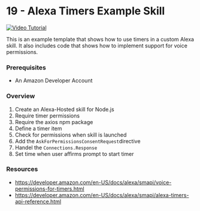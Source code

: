 # 19 - Alexa Timers Example Skill

[![Video Tutorial](http://img.youtube.com/vi/csma1jIhgAE/maxresdefault.jpg)](http://www.youtube.com/watch?v=2QpS2UtG2yQ)

This is an example template that shows how to use timers in a custom Alexa skill. It also includes code that shows how to implement support for voice permissions.

### Prerequisites 

- An Amazon Developer Account 

### Overview

1. Create an Alexa-Hosted skill for Node.js
2. Require timer permissions
3. Require the axios npm package
4. Define a timer item
5. Check for permissions when skill is launched
6. Add the `AskForPermissionsConsentRequest`directive
7. Handel the `Connections.Response`
8. Set time when user affirms prompt to start timer

### Resources

-  https://developer.amazon.com/en-US/docs/alexa/smapi/voice-permissions-for-timers.html
-  https://developer.amazon.com/en-US/docs/alexa/smapi/alexa-timers-api-reference.html
